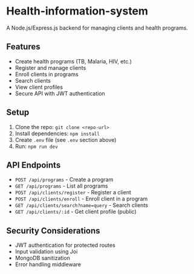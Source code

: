 # Health-information-system


A Node.js/Express.js backend for managing clients and health programs.

## Features
- Create health programs (TB, Malaria, HIV, etc.)
- Register and manage clients
- Enroll clients in programs
- Search clients
- View client profiles
- Secure API with JWT authentication

## Setup
1. Clone the repo: `git clone <repo-url>`
2. Install dependencies: `npm install`
3. Create `.env` file (see `.env` section above)
4. Run: `npm run dev`

## API Endpoints
- `POST /api/programs` - Create a program
- `GET /api/programs` - List all programs
- `POST /api/clients/register` - Register a client
- `POST /api/clients/enroll` - Enroll client in a program
- `GET /api/clients/search?name=query` - Search clients
- `GET /api/clients/:id` - Get client profile (public)

## Security Considerations
- JWT authentication for protected routes
- Input validation using Joi
- MongoDB sanitization
- Error handling middleware